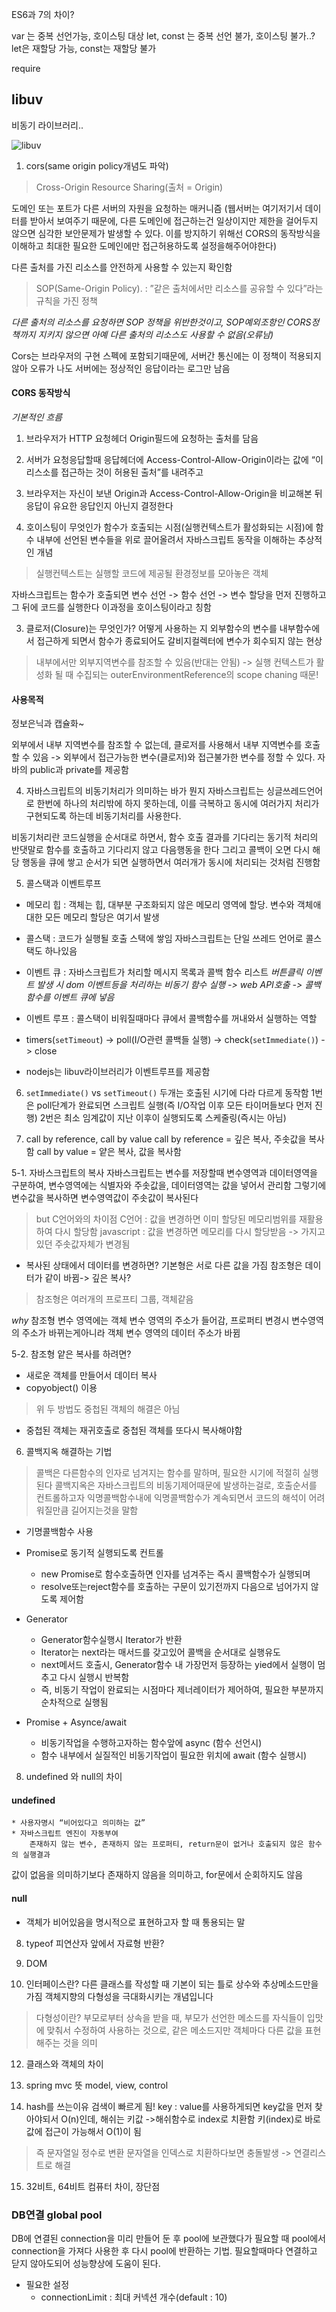 ES6과 7의 차이?

var 는 중복 선언가능, 호이스팅 대상
let, const 는 중복 선언 불가, 호이스팅 불가..?
let은 재할당 가능, const는 재할당 불가


require

## libuv

비동기 라이브러리..

![libuv](https://github.com/smeil123/CS_Study/blob/master/image/libuv.jpg)

1. cors(same origin policy개념도 파악)
> Cross-Origin Resource Sharing(출처 = Origin)

도메인 또는 포트가 다른 서버의 자원을 요청하는 매커니즘
(웹서버는 여기저기서 데이터를 받아서 보여주기 때문에, 다른 도메인에 접근하는건 일상이지만 제한을 걸어두지 않으면 심각한 보안문제가 발생할 수 있다. 이를 방지하기 위해선 CORS의 동작방식을 이해하고 최대한 필요한 도메인에만 접근허용하도록 설정을해주어야한다)

다른 출처를 가진 리소스를 안전하게 사용할 수 있는지 확인함

> SOP(Same-Origin Policy). : ”같은 출처에서만 리소스를 공유할 수 있다”라는 규칙을 가진 정책

*다른 출처의 리소스를 요청하면 SOP 정책을 위반한것이고, SOP예외조항인 CORS정책까지 지키지 않으면 아예 다른 출처의 리소스도 사용할 수 없음(오류남)*

Cors는 브라우저의 구현 스펙에 포함되기때문에, 서버간 통신에는 이 정책이 적용되지 않아 오류가 나도 서버에는 정상적인 응답이라는 로그만 남음

#### CORS 동작방식
*기본적인 흐름*
1. 브라우저가 HTTP 요청헤더 Origin필드에 요청하는 출처를 담음
2. 서버가 요청응답할때 응답헤더에 Access-Control-Allow-Origin이라는 값에 “이 리스소를 접근하는 것이 허용된 출처”를 내려주고
3. 브라우저는 자신이 보낸 Origin과 Access-Control-Allow-Origin을 비교해본 뒤 응답이 유요한 응답인지 아닌지 결정한다




4. 호이스팅이 무엇인가
함수가 호출되는 시점(실행컨텍스트가 활성화되는 시점)에 함수 내부에 선언된 변수들을 위로 끌어올려서 자바스크립트 동작을 이해하는 추상적인 개념

> 실행컨텍스트는 실행할 코드에 제공될 환경정보를 모아놓은 객체

자바스크립트는 함수가 호출되면 변수 선언 -> 함수 선언 -> 변수 할당을 먼저 진행하고 그 뒤에 코드를 실행한다 이과정을 호이스팅이라고 칭함

3. 클로저(Closure)는 무엇인가? 어떻게 사용하는 지
외부함수의 변수를 내부함수에서 접근하게 되면서 함수가 종료되어도 갈비지컬렉터에 변수가 회수되지 않는 현상
> 내부에서만 외부지역변수를 참조할 수 있음(반대는 안됨) -> 실행 컨텍스트가 활성화 될 때 수집되는 outerEnvironmentReference의 scope chaning 때문!

#### 사용목적
정보은닉과 캡슐화~

외부에서 내부 지역변수를 참조할 수 없는데, 클로저를 사용해서 내부 지역변수를 호출 할 수 있음
-> 외부에서 접근가능한 변수(클로저)와 접근불가한 변수를 정할 수 있다.
자바의 public과 private를 제공함

4. 자바스크립트의 비동기처리가 의미하는 바가 뭔지
자바스크립트는 싱글쓰레드언어로 한번에 하나의 처리밖에 하지 못하는데, 이를 극복하고 동시에 여러가지 처리가 구현되도록 하는데 비동기처리를 사용한다.

비동기처리란 코드실행을 순서대로 하면서, 함수 호출 결과를 기다리는 동기적 처리의 반댓말로
함수를 호출하고 기다리지 않고 다음행동을 한다
그리고 콜백이 오면 다시 해당 행동을 큐에 쌓고 순서가 되면 실행하면서 여러개가 동시에 처리되는 것처럼 진행함

5. 콜스택과 이벤트루프
* 메모리 힙 : 객체는 힙, 대부분 구조화되지 않은 메모리 영역에 할당. 변수와 객체애 대한 모든 메모리 할당은 여기서 발생
* 콜스택 : 코드가 실행될 호출 스택에 쌓임
자바스크립트는 단일 쓰레드 언어로 콜스택도 하나있음
* 이벤트 큐 : 자바스크립트가 처리할 메시지 목록과 콜백 함수 리스트
*버튼클릭 이벤트 발생 시 dom 이벤트등을 처리하는 비동기 함수 실행 -> web API호출 -> 콜백 함수를 이벤트 큐에 넣음*

* 이벤트 루프 : 콜스택이 비워질때마다 큐에서 콜백함수를 꺼내와서 실행하는 역할
* timers(`setTimeout`) -> poll(I/O관련 콜백들 실행) -> check(`setImmediate()`) -> close
* nodejs는 libuv라이브러리가 이벤트루프를 제공함

6. `setImmediate()` vs `setTimeout()`
두개는 호출된 시기에 다라 다르게 동작함
1번은 poll단계가 완료되면 스크립트 실행(즉 I/O작업 이후 모든 타이머들보다 먼저 진행)
2번은 최소 임계값이 지난 이후이 실행되도록 스케줄링(즉시는 아님)


8. call by reference, call by value
call by reference = 깊은 복사, 주솟값을 복사함
call by value = 얕은 복사, 값을 복사함

5-1. 자바스크립트의 복사
자바스크립트는 변수를 저장할때 변수영역과 데이터영역을 구분하여, 변수영역에는 식별자와 주솟값을, 데이터영역는 값을 넣어서 관리함
그렇기에 변수값을 복사하면 변수영역값이 주솟값이 복사된다
> but C언어와의 차이점
> C언어 : 값을 변경하면 이미 할당된 메모리범위를 재활용하여 다시 할당함
> javascript : 값을 변경하면 메모리를 다시 할당받음 -> 가지고 있던 주솟값자체가 변경됨

* 복사된 상태에서 데이터를 변경하면?
기본형은 서로 다른 값을 가짐
참조형은 데이터가 같이 바뀜-> 깊은 복사?

>참조형은 여러개의 프로프티 그룹, 객체같음

*why* 참조형 변수 영역에는 객체 변수 영역의 주소가 들어감, 프로퍼티 변경시 변수영역의 주소가 바뀌는게아니라 객체 변수 영역의 데이터 주소가 바뀜

5-2. 참조형 얕은 복사를 하려면?
* 새로운 객체를 만들어서 데이터 복사
* copyobject() 이용
> 위 두 방법도 중첩된 객체의 해결은 아님
* 중첩된 객체는 재귀호출로 중첩된 객체를 또다시 복사해야함

6. 콜백지옥 해결하는 기법
>콜백은 다른함수의 인자로 넘겨지는 함수를 말하며, 필요한 시기에 적절히 실행된다
콜백지옥은 자바스크립트의 비동기제어때문에 발생하는걸로, 호출순서를 컨트롤하고자 익명콜백함수내에 익명콜백함수가 계속되면서 코드의 해석이 어려워질만큼 길어지는것을 말함

* 기명콜백함수 사용
* Promise로 동기적 실행되도록 컨트롤
	* new Promise로 함수호출하면 인자를 넘겨주는 즉시 콜백함수가 실행되며
	* resolve또는reject함수를 호출하는 구문이 있기전까지 다음으로 넘어가지 않도록 제어함
* Generator
	* Generator함수실행시 Iterator가 반환
	* Iterator는 next라는 매서드를 갖고있어 콜백을 순서대로 실행유도
	* next메서드 호출시, Generator함수 내 가장먼저 등장하는 yied에서 실행이 멈추고 다시 실행시 반복함
	* 즉, 비동기 작업이 완료되는 시점마다 제너레이터가 제어하여, 필요한 부분까지 순차적으로 실행됨

* Promise + Asynce/await
	* 비동기작업을 수행하고자하는 함수앞에 async (함수 선언시)
	* 함수 내부에서 실질적인 비동기작업이 필요한 위치에 await (함수 실행시)

8. undefined 와 null의 차이
#### undefined
	* 사용자명시 “비어있다고 의미하는 값”
	* 자바스크립트 엔진이 자동부여
		존재하지 않는 변수, 존재하지 않는 프로퍼티, return문이 없거나 호출되지 않은 함수의 실행결과
값이 없음을 의미하기보다 존재하지 않음을 의미하고, for문에서 순회하지도 않음
#### null
* 객체가 비어있음을 명시적으로 표현하고자 할 때 통용되는 말

8. typeof
피연산자 앞에서 자료형 반환?

10. DOM

11. 인터페이스란?
다른 클래스를 작성할 때 기본이 되는 틀로 상수와 추상메소드만을 가짐
객체지향의 다형성을 극대화시키는 개념입니다

> 다형성이란? 부모로부터 상속을 받을 때, 부모가 선언한 메소드를 자식들이 입맛에 맞춰서 수정하여 사용하는 것으로, 같은 메소드지만 객체마다 다른 값을 표현해주는 것을 의미

12. 클래스와 객체의 차이

13. spring mvc 뜻
model, view, control

14. hash를 쓰는이유
검색이 빠르게 됨!
key : value를 사용하게되면 key값을 먼저 찾아야되서 O(n)인데,
해쉬는 키값 ->해쉬함수로 index로 치환함 
키(index)로 바로 값에 접근이 가능해서 O(1)이 됨
> 즉 문자열일 정수로 변환
문자열을 인덱스로 치환하다보면 충돌발생 -> 연결리스트로 해결

15. 32비트, 64비트 컴퓨터 차이, 장단점



  
### DB연결 global pool
DB에 연결된  connection을 미리 만들어 둔 후 pool에 보관했다가 필요할 때 pool에서 connection을 가져다 사용한 후 다시 pool에 반환하는 기법.
필요할때마다 연결하고 닫지 않아도되어 성능향상에 도움이 된다.

* 필요한 설정
	* connectionLimit : 최대 커넥션 개수(default : 10)

<!--stackedit_data:
eyJoaXN0b3J5IjpbLTgxNTkzOTEwNSwtNjAyODI2NzA4LC0xMz
czMzAwMzMwLC0xODc4ODg2ODU5LDU0OTI5Mjc5OSwxNjk4MDI1
MTQ3LDE3MzUwMDAwNiwxNjg2OTU5OTk4LDE1NTY1MDg4NzAsNT
Y1OTEwMjU1LDEzMDYzMjM3OTRdfQ==
-->